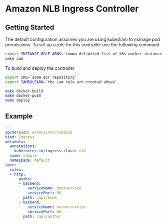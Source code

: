 # Amazon NLB Ingress Controller

## Getting Started

The default configuration assumes you are using kube2iam to manage pod permissions.
To set up a role for this controller use the following command

```sh
export INSTANCE_ROLE_ARNS=`comma delimited list of k8s worker instance ARNs`
make iam
```

To build and deploy the controller

```sh
export IMG=`some ecr repository`
export IAMROLEARN=`the iam role arn created above`

make docker-build
make docker-push
make deploy
```



## Example

```yaml
---
apiVersion: extensions/v1beta1
kind: Ingress
metadata:
  annotations:
    kubernetes.io/ingress.class: nlb
  name: sample
  namespace: default
spec:
  rules:
  - http:
      paths:
      - backend:
          serviceName: bookservice
          servicePort: 80
        path: /api/book
      - backend:
          serviceName: authorservice
          servicePort: 80
        path: /api/author
```
